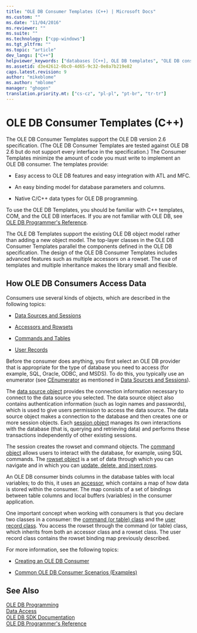 ```yaml
---
title: "OLE DB Consumer Templates (C++) | Microsoft Docs"
ms.custom: ""
ms.date: "11/04/2016"
ms.reviewer: ""
ms.suite: ""
ms.technology: ["cpp-windows"]
ms.tgt_pltfrm: ""
ms.topic: "article"
dev_langs: ["C++"]
helpviewer_keywords: ["databases [C++], OLE DB templates", "OLE DB consumers [C++], data access", "OLE DB consumer templates [C++]", "databases [C++], consumers"]
ms.assetid: d3e42612-0bc0-4d65-9c32-0e8a7b219e82
caps.latest.revision: 9
author: "mikeblome"
ms.author: "mblome"
manager: "ghogen"
translation.priority.mt: ["cs-cz", "pl-pl", "pt-br", "tr-tr"]
---
```

# OLE DB Consumer Templates (C++)
The OLE DB Consumer Templates support the OLE DB version 2.6 specification. (The OLE DB Consumer Templates are tested against OLE DB 2.6 but do not support every interface in the specification.) The Consumer Templates minimize the amount of code you must write to implement an OLE DB consumer. The templates provide:  
  
-   Easy access to OLE DB features and easy integration with ATL and MFC.  
  
-   An easy binding model for database parameters and columns.  
  
-   Native C/C++ data types for OLE DB programming.  
  
 To use the OLE DB Templates, you should be familiar with C++ templates, COM, and the OLE DB interfaces. If you are not familiar with OLE DB, see [OLE DB Programmer's Reference](https://msdn.microsoft.com/en-us/library/ms718124.aspx).  
  
 The OLE DB Templates support the existing OLE DB object model rather than adding a new object model. The top-layer classes in the OLE DB Consumer Templates parallel the components defined in the OLE DB specification. The design of the OLE DB Consumer Templates includes advanced features such as multiple accessors on a rowset. The use of templates and multiple inheritance makes the library small and flexible.  
  
## How OLE DB Consumers Access Data  
 Consumers use several kinds of objects, which are described in the following topics:  
  
-   [Data Sources and Sessions](../../data/oledb/data-sources-and-sessions.md)  
  
-   [Accessors and Rowsets](../../data/oledb/accessors-and-rowsets.md)  
  
-   [Commands and Tables](../../data/oledb/commands-and-tables.md)  
  
-   [User Records](../../data/oledb/user-records.md)  
  
 Before the consumer does anything, you first select an OLE DB provider that is appropriate for the type of database you need to access (for example, SQL, Oracle, ODBC, and MSDS). To do this, you typically use an enumerator (see [CEnumerator](../../data/oledb/cenumerator-class.md) as mentioned in [Data Sources and Sessions](../../data/oledb/data-sources-and-sessions.md)).  
  
 The [data source object](../../data/oledb/data-sources-and-sessions.md) provides the connection information necessary to connect to the data source you selected. The data source object also contains authentication information (such as login names and passwords), which is used to give users permission to access the data source. The data source object makes a connection to the database and then creates one or more session objects. Each [session object](../../data/oledb/data-sources-and-sessions.md) manages its own interactions with the database (that is, querying and retrieving data) and performs these transactions independently of other existing sessions.  
  
 The session creates the rowset and command objects. The [command object](../../data/oledb/commands-and-tables.md) allows users to interact with the database, for example, using SQL commands. The [rowset object](../../data/oledb/accessors-and-rowsets.md) is a set of data through which you can navigate and in which you can [update, delete, and insert rows](../../data/oledb/updating-rowsets.md).  
  
 An OLE DB consumer binds columns in the database tables with local variables; to do this, it uses an [accessor](../../data/oledb/accessors-and-rowsets.md), which contains a map of how data is stored within the consumer. The map consists of a set of bindings between table columns and local buffers (variables) in the consumer application.  
  
 One important concept when working with consumers is that you declare two classes in a consumer: the [command (or table) class](../../data/oledb/commands-and-tables.md) and the [user record class](../../data/oledb/user-records.md). You access the rowset through the command (or table) class, which inherits from both an accessor class and a rowset class. The user record class contains the rowset binding map previously described.  
  
 For more information, see the following topics:  
  
-   [Creating an OLE DB Consumer](../../data/oledb/creating-an-ole-db-consumer.md)  
  
-   [Common OLE DB Consumer Scenarios (Examples)](../../data/oledb/working-with-ole-db-consumer-templates.md)  
  
## See Also  
 [OLE DB Programming](../../data/oledb/ole-db-programming.md)   
 [Data Access](../data-access-in-cpp.md)   
 [OLE DB SDK Documentation](https://msdn.microsoft.com/en-us/library/ms722784.aspx)   
 [OLE DB Programmer's Reference](https://msdn.microsoft.com/en-us/library/ms713643.aspx)